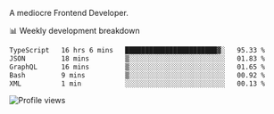 A mediocre Frontend Developer.

📊 Weekly development breakdown
<!--START_SECTION:waka-->

```txt
TypeScript   16 hrs 6 mins   ███████████████████████▓░   95.33 %
JSON         18 mins         ▒░░░░░░░░░░░░░░░░░░░░░░░░   01.83 %
GraphQL      16 mins         ▒░░░░░░░░░░░░░░░░░░░░░░░░   01.65 %
Bash         9 mins          ▒░░░░░░░░░░░░░░░░░░░░░░░░   00.92 %
XML          1 min           ░░░░░░░░░░░░░░░░░░░░░░░░░   00.13 %
```

<!--END_SECTION:waka-->

<img src="https://gpvc.arturio.dev/iqbalfasri" alt="Profile views"/>
